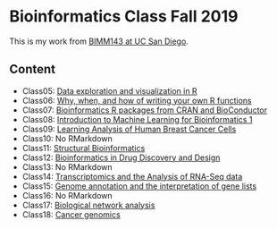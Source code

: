 # Bioinformatics Class Fall 2019

This is my work from [BIMM143 at UC San Diego](https://bioboot.github.io/bimm143_F19/).

## Content
- Class05: [Data exploration and visualization in R](https://github.com/kelseydang/bimm143/blob/master/class05/Class05.md)
- Class06: [Why, when, and how of writing your own R functions](https://github.com/kelseydang/bimm143/blob/master/class06/class06.md)
- Class07: [Bioinformatics R packages from CRAN and BioConductor](https://github.com/kelseydang/bimm143/blob/master/class07/class07.md)
- Class08: [Introduction to Machine Learning for Bioinformatics 1](https://github.com/kelseydang/bimm143/blob/master/class08/class08.md)
- Class09: [Learning Analysis of Human Breast Cancer Cells](https://github.com/kelseydang/bimm143/blob/master/class09/class09.md)
- Class10: No RMarkdown
- Class11: [Structural Bioinformatics](https://github.com/kelseydang/bimm143/blob/master/class11/class11.md)
- Class12: [Bioinformatics in Drug Discovery and Design](https://github.com/kelseydang/bimm143/blob/master/class12/class12.md)
- Class13: No RMarkdown
- Class14: [Transcriptomics and the Analysis of RNA-Seq data](https://github.com/kelseydang/bimm143/blob/master/class14/class14.md)
- Class15: [Genome annotation and the interpretation of gene lists](https://github.com/kelseydang/bimm143/blob/master/class15/class15.md)
- Class16: No RMarkdown
- Class17: [Biological network analysis](https://github.com/kelseydang/bimm143/blob/master/class17/class17.md)
- Class18: [Cancer genomics](https://github.com/kelseydang/bimm143/blob/master/class18/class18.md)
